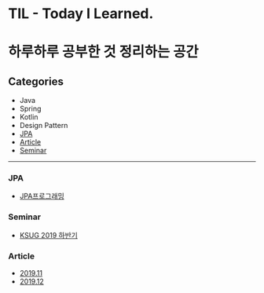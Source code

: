 # TIL - Today I Learned.



# 하루하루 공부한 것 정리하는 공간

 

## Categories
- Java
- Spring
- Kotlin
- Design Pattern
- [JPA](#JPA)
- [Article](#Article)
- [Seminar](#Seminar)



---

### JPA
- [JPA프로그래밍](https://github.com/Conatuseus/TIL/tree/master/JPA/JPA프로그래밍)

### Seminar
- [KSUG 2019 하반기](https://github.com/Conatuseus/TIL/blob/master/seminar/KSUG%202019.md)


### Article
- [2019.11](https://github.com/Conatuseus/TIL/tree/master/Article/2019-11)
- [2019.12](https://github.com/Conatuseus/TIL/tree/master/Article/2019-12)
